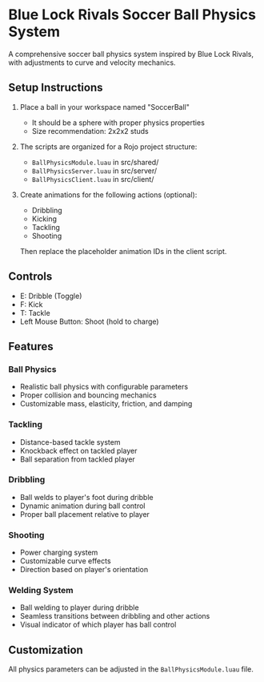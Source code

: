# Blue Lock Rivals Soccer Ball Physics System

A comprehensive soccer ball physics system inspired by Blue Lock Rivals, with adjustments to curve and velocity mechanics.

## Setup Instructions

1. Place a ball in your workspace named "SoccerBall"
   - It should be a sphere with proper physics properties
   - Size recommendation: 2x2x2 studs

2. The scripts are organized for a Rojo project structure:
   - `BallPhysicsModule.luau` in src/shared/
   - `BallPhysicsServer.luau` in src/server/
   - `BallPhysicsClient.luau` in src/client/

3. Create animations for the following actions (optional):
   - Dribbling
   - Kicking
   - Tackling
   - Shooting
   
   Then replace the placeholder animation IDs in the client script.

## Controls

- E: Dribble (Toggle)
- F: Kick
- T: Tackle
- Left Mouse Button: Shoot (hold to charge)

## Features

### Ball Physics
- Realistic ball physics with configurable parameters
- Proper collision and bouncing mechanics
- Customizable mass, elasticity, friction, and damping

### Tackling
- Distance-based tackle system
- Knockback effect on tackled player
- Ball separation from tackled player

### Dribbling
- Ball welds to player's foot during dribble
- Dynamic animation during ball control
- Proper ball placement relative to player

### Shooting
- Power charging system
- Customizable curve effects
- Direction based on player's orientation

### Welding System
- Ball welding to player during dribble
- Seamless transitions between dribbling and other actions
- Visual indicator of which player has ball control

## Customization

All physics parameters can be adjusted in the `BallPhysicsModule.luau` file.